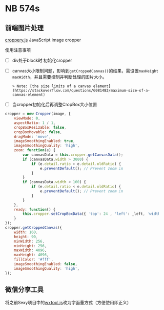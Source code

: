 # NB 574s

## 前端图片处理

[croppery.js](https://github.com/fengyuanchen/cropperjs) JavaScript image cropper

使用注意事项

- [ ] div处于block时 初始化cropper

- [ ] canvas大小限制问题，影响到`getCroppedCanvas()`的结果，需设置`maxHeight` `maxWidth`，并且需要控制并判断处理的图片大小。

      > Note: [the size limits of a canvas element](https://stackoverflow.com/questions/6081483/maximum-size-of-a-canvas-element)

- [ ] 当cropper初始化后再调整CropBox大小位置

```javascript
cropper = new Cropper(image, {
    viewMode: 0,
    aspectRatio: 1 / 1,
    cropBoxResizable: false,
    cropBoxMovable: false,
    dragMode: 'move',
    imageSmoothingEnabled: true,
    imageSmoothingQuality: 'high',
    zoom: function(e) {
        var canvasData = this.cropper.getCanvasData();
        if (canvasData.width > 3000) {
            if (e.detail.ratio > e.detail.oldRatio) {
                e.preventDefault(); // Prevent zoom in
            }
        }
        if (canvasData.width < 100) {
            if (e.detail.ratio < e.detail.oldRatio) {
                e.preventDefault(); // Prevent zoom in
            }
        }
    },
    ready: function() {
        this.cropper.setCropBoxData({ 'top': 24 , 'left': _left, 'width': 100, 'height': 200 });
    }
});
cropper.getCroppedCanvas({
    width: 160,
    height: 90,
    minWidth: 256,
    minHeight: 256,
    maxWidth: 4096, 
    maxHeight: 4096,
    fillColor: '#fff',
    imageSmoothingEnabled: false,
    imageSmoothingQuality: 'high',
});
```



## 微信分享工具

将之前Sexy项目中的[wxtool.js](https://github.com/Sanchez3/MyProject/blob/master/Sexy/wxtool.js)改为字面量方式（方便使用即正义）